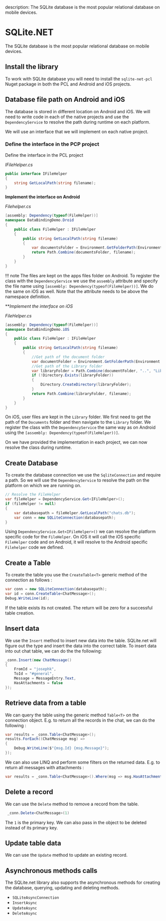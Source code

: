 description: The SQLite database is the most popular relational database on mobile devices.

# SQLite.NET

The SQLite database is the most popular relational database on mobile devices.

## Install the library

To work with SQLite database you will need to install the `sqlite-net-pcl` Nuget package in both the PCL and Android and iOS projects.


## Database file path on Android and iOS

The database is stored in different location on Android and iOS. We will need to write code in each of the native projects and use the `DependencyService` to resolve the path during runtime on each platform.

We will use an interface that we will implement on each native project.

### Define the interface in the PCP project

Define the interface in the PCL project 

*IFileHelper.cs*

```csharp
public interface IFileHelper
{
    string GetLocalPath(string filename);
}
```

**Implement the interface on Android**

*Filehelper.cs*

```csharp
[assembly: Dependency(typeof(FileHelper))]
namespace DataBindingDemo.Droid
{
    public class FileHelper : IFileHelper
    {
        public string GetLocalPath(string filename)
        {
            var documentsFolder = Environment.GetFolderPath(Environment.SpecialFolder.Personal);
            return Path.Combine(documentsFolder, filename);
        }
    }
}
```

!!! note
    The files are kept on the apps files folder on Android. To register the class with the `DependencyService` we use the `assembly` attribute and specify the file name using `[assembly: Dependency(typeof(FileHelper))]`. We do the same on iOS as well. Note that the attribute needs to be above the namespace definition.

***Implement the interface on iOS*

*FileHelper.cs*

```csharp
[assembly: Dependency(typeof(FileHelper))]
namespace DataBindingDemo.iOS
{
    public class FileHelper : IFileHelper
    {
        public string GetLocalPath(string filename)
        {
            //Get path of the document folder
            var documentFolder = Environment.GetFolderPath(Environment.SpecialFolder.Personal);
            //Get path of the Library folder
            var libraryFolder = Path.Combine(documentFolder, "..", "Library", "Databases");
            if (!Directory.Exists(libraryFolder))
            {
                Directory.CreateDirectory(libraryFolder);
            }
            return Path.Combine(libraryFolder, filename);
        }
    }
}
```

On iOS, user files are kept in the `Library` folder. We first need to get the path of the `Documents` folder and then navigate to the `Library` folder. We register the class with the `DependencyService` the same way as on Android using the `[assembly: Dependency(typeof(FileHelper))]`.

On we have provided the implementation in each project, we can now resolve the class during runtime.


## Create Database

To create the database connection we use the `SqliteConnection` and require a path. So we will use the `DependencyService` to resolve the path on the platform on which we are running on.

```csharp
// Resolve the FileHelper
var fileHelper = DependencyService.Get<IFileHelper>();
if (fileHelper != null)
{
    var databasepath = fileHelper.GetLocalPath("chats.db");
    var conn = new SQLiteConnection(databasepath);
}
```

Using `DependencyService.Get<IFileHelper>()` we can resolve the platform specific code for the `FileHelper`. On iOS it will call the iOS specific `FileHelper` code and on Android, it will resolve to the Android specific `Filehelper` code we defined.

## Create a Table

To create the table you use the `CreateTable<T>` generic method of the connection as follows :

```csharp
var conn = new SQLiteConnection(databasepath);
var id = conn.CreateTable<ChatMessage>();
Debug.WriteLine(id);
``` 

If the table exists its not created. The return will be zero for a successful table creation.

## Insert data

We use the `Insert` method to insert new data into the table. SQLite.net will figure out the type and insert the data into the correct table. To insert data into out chat table, we can do the the following:

```csharp
_conn.Insert(new ChatMessage()
{
    FromId = "josephk",
    ToId = "#general",
    Message = MessageEntry.Text,
    HasAttachments = false
});
```

## Retrieve data from a table

We can query the table using the generic method `Table<T>` on the connection object. E.g. to return all the records in the chat, we can do the following :

```csharp
var results = _conn.Table<ChatMessage>();
results.ForEach((ChatMessage msg) =>
{
    Debug.WriteLine($"{msg.Id} {msg.Message}");
});
```

We can also use LINQ and perform some filters on the returned data. E.g. to return all messages with attachments :

```csharp
var results = _conn.Table<ChatMessage>().Where(msg => msg.HasAttachments);
```

## Delete a record

We can use the `Delete` method to remove a record from the table.

```csharp
 _conn.Delete<ChatMessage>(1)
```

The `1` is the primary key. We can also pass in the object to be deleted instead of its primary key.


## Update table data

We can use the `Update` method to update an existing record.

## Asynchronous methods calls

The SQLite.net library also supports the asynchronous methods for creating the database, querying, updating and deleting methods.

* `SQLiteAsyncConnection`
* `InsertAsync`
* `UpdateAsync`
* `DeleteAsync`